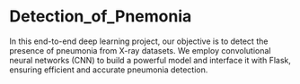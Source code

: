 # Detection_of_Pnemonia
In this end-to-end deep learning project, our objective is to detect the presence of pneumonia from X-ray datasets. We employ convolutional neural networks (CNN) to build a powerful model and interface it with Flask, ensuring efficient and accurate pneumonia detection.
